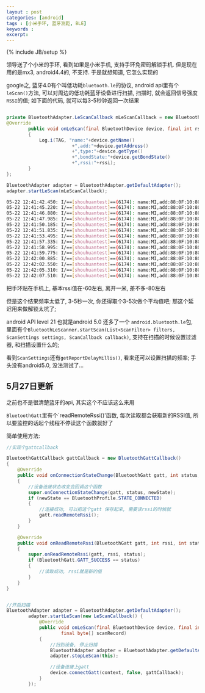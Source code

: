 ```yaml
---
layout : post
categories: [android]
tags : [小米手环, 蓝牙测距, BLE]
keywords :
excerpt:
---
```

{% include JB/setup %}

领导送了个小米的手环, 看到如果是小米手机, 支持手环免密码解锁手机. 但是现在用的是mx3, android4.4的, 不支持. 于是就想知道, 它怎么实现的

google之, 蓝牙4.0有个叫低功耗`bluetooth.le`的协议, android api里有个`leScan()`方法, 可以对周边的低功耗蓝牙设备进行扫描, 扫描时, 就会返回信号强度`RSSI`的值; 如下面的代码, 就可以每3-5秒钟返回一次结果

```java

private BluetoothAdapter.LeScanCallback	mLeScanCallback = new BluetoothAdapter.LeScanCallback() {
@Override
		public void onLeScan(final BluetoothDevice device, final int rssi,final byte[] scanRecord)
		{
			Log.i(TAG, "name:"+device.getName()
						+",add:"+device.getAddress()
						+",type:"+device.getType()
						+",bondState:"+device.getBondState()
						+",rssi:"+rssi);
		}
};

BluetoothAdapter adapter = BluetoothAdapter.getDefaultAdapter();
adapter.startLeScan(mLeScanCallback);

```

```bash
05-22 12:41:42.450: I/==[shouhuantest]==(6174): name:MI,add:88:0F:10:80:A2:4A,type:2,bondState:12,rssi:-59
05-22 12:41:45.220: I/==[shouhuantest]==(6174): name:MI,add:88:0F:10:80:A2:4A,type:2,bondState:12,rssi:-60
05-22 12:41:46.880: I/==[shouhuantest]==(6174): name:MI,add:88:0F:10:80:A2:4A,type:2,bondState:12,rssi:-61
05-22 12:41:47.985: I/==[shouhuantest]==(6174): name:MI,add:88:0F:10:80:A2:4A,type:2,bondState:12,rssi:-58
05-22 12:41:50.185: I/==[shouhuantest]==(6174): name:MI,add:88:0F:10:80:A2:4A,type:2,bondState:12,rssi:-60
05-22 12:41:51.835: I/==[shouhuantest]==(6174): name:MI,add:88:0F:10:80:A2:4A,type:2,bondState:12,rssi:-68
05-22 12:41:53.495: I/==[shouhuantest]==(6174): name:MI,add:88:0F:10:80:A2:4A,type:2,bondState:12,rssi:-80
05-22 12:41:57.335: I/==[shouhuantest]==(6174): name:MI,add:88:0F:10:80:A2:4A,type:2,bondState:12,rssi:-81
05-22 12:41:58.995: I/==[shouhuantest]==(6174): name:MI,add:88:0F:10:80:A2:4A,type:2,bondState:12,rssi:-75
05-22 12:41:59.775: I/==[shouhuantest]==(6174): name:MI,add:88:0F:10:80:A2:4A,type:2,bondState:12,rssi:-73
05-22 12:42:00.885: I/==[shouhuantest]==(6174): name:MI,add:88:0F:10:80:A2:4A,type:2,bondState:12,rssi:-79
05-22 12:42:02.550: I/==[shouhuantest]==(6174): name:MI,add:88:0F:10:80:A2:4A,type:2,bondState:12,rssi:-77
05-22 12:42:05.310: I/==[shouhuantest]==(6174): name:MI,add:88:0F:10:80:A2:4A,type:2,bondState:12,rssi:-78
05-22 12:42:07.510: I/==[shouhuantest]==(6174): name:MI,add:88:0F:10:80:A2:4A,type:2,bondState:12,rssi:-76
```

把手环贴在手机上, 基本rssi值在-60左右, 离开一米, 差不多-80左右

但是这个结果频率太低了, 3-5秒一次, 你还得取个3-5次做个平均值吧; 那这个延迟用来做解锁太坑了;

android API level 21 也就是android 5.0 还多了一个 `android.bluetooth.le`包, 里面有个`BluetoothLeScanner.startScan(List<ScanFilter> filters, ScanSettings settings, ScanCallback callback)`, 支持在扫描的时候设置过滤器, 和扫描设置什么的;

看到`ScanSettings`还有`getReportDelayMillis()`, 看来还可以设置扫描的频率; 手头没有android5.0, 没法测试了...

## 5月27日更新

之前也不是很清楚蓝牙的api, 其实这个不应该这么来用

`BluetoothGatt`里有个`readRemoteRssi()'函数, 每次读取都会获取新的RSSI值, 所以要监控的话起个线程不停读这个函数就好了

简单使用方法:

```java
//实现个gattcallback

BluetoothGattCallback gattCallback = new BluetoothGattCallback()
{
	@Override
	public void onConnectionStateChange(BluetoothGatt gatt, int status, int newState)
	{
		//设备连接状态改变会回调这个函数
		super.onConnectionStateChange(gatt, status, newState);
		if (newState == BluetoothProfile.STATE_CONNECTED)
		{
			//连接成功, 可以把这个gatt 保存起来, 需要读rssi的时候就
			gatt.readRemoteRssi();
		}
	}

	@Override
	public void onReadRemoteRssi(BluetoothGatt gatt, int rssi, int status)
	{
		super.onReadRemoteRssi(gatt, rssi, status);
		if (BluetoothGatt.GATT_SUCCESS == status)
		{
			//读取成功, rssi就是新的值
		}
	}
}


//开启扫描
BluetoothAdapter adapter = BluetoothAdapter.getDefaultAdapter();
		adapter.startLeScan(new LeScanCallback() {
			@Override
			public void onLeScan(final BluetoothDevice device, final int rssi,
					final byte[] scanRecord)
			{
				//扫到设备, 停止扫描
				BluetoothAdapter adapter = BluetoothAdapter.getDefaultAdapter();
				adapter.stopLeScan(this);

				//设备连接上gatt
				device.connectGatt(context, false, gattCallback);
			}
		});
```
